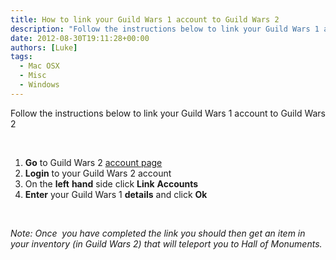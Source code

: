 ```yaml
---
title: How to link your Guild Wars 1 account to Guild Wars 2
description: "Follow the instructions below to link your Guild Wars 1 account to Guild Wars 2"
date: 2012-08-30T19:11:28+00:00
authors: [Luke]
tags:
  - Mac OSX
  - Misc
  - Windows
---
```

Follow the instructions below to link your Guild Wars 1 account to Guild Wars 2

&nbsp;

<ol start="1">
  <li>
    <strong>Go</strong> to Guild Wars 2 <a title="Guild Wars 2 Account" href="https://account.guildwars2.com/login" target="_blank">account page</a>
  </li>
  <li>
    <strong>Login</strong> to your Guild Wars 2 account
  </li>
  <li>
    On the <strong>left</strong> <strong>hand</strong> side click <strong>Link</strong> <strong>Accounts</strong>
  </li>
  <li>
    <strong>Enter</strong> your Guild Wars 1 <strong>details</strong> and click <strong>Ok</strong>
  </li>
</ol>

&nbsp;

_Note: Once  you have completed the link you should then get an item in your inventory (in Guild Wars 2) that will teleport you to Hall of Monuments._